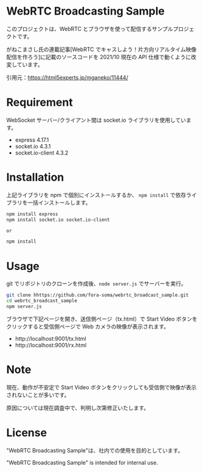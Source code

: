 # WebRTC Broadcasting Sample

このプロジェクトは、WebRTC とブラウザを使って配信するサンプルプロジェクトです。

がねこまさし氏の連載記事[WebRTC でキャスしよう！片方向リアルタイム映像配信を作ろう]に記載のソースコードを 2021/10 現在の API 仕様で動くように改変しています。

引用元：https://html5experts.jp/mganeko/11444/

# Requirement

WebSocket サーバー/クライアント間は socket.io ライブラリを使用しています。

- express 4.17.1
- socket.io 4.3.1
- socket.io-client 4.3.2

# Installation

上記ライブラリを npm で個別にインストールするか、
`npm install` で依存ライブラリを一括インストールします。

```bash
npm install express
npm install socket.io socket.io-client

or

npm install
```

# Usage

git でリポジトリのクローンを作成後、`node server.js` でサーバーを実行。

```bash
git clone hhttps://github.com/fora-soma/webrtc_broadcast_sample.git
cd webrtc_broadcast_sample
npm server.js
```

ブラウザで下記ページを開き、送信側ページ（tx.html）で Start Video ボタンをクリックすると受信側ページで Web カメラの映像が表示されます。

- http://localhost:9001/tx.html
- http://localhost:9001/rx.html

# Note

現在、動作が不安定で Start Video ボタンをクリックしても受信側で映像が表示されないことが多いです。

原因については現在調査中で、判明し次第修正いたします。

# License

"WebRTC Broadcasting Sample"は、社内での使用を目的としています。

"WebRTC Broadcasting Sample" is intended for internal use.
